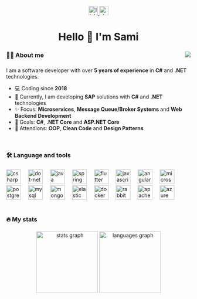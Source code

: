 <div align="center">
  <a href="https://www.linkedin.com/in/sami-ayaz/?locale=en_US" target="_blank">
    <img src="https://img.shields.io/static/v1?message=LinkedIn&logo=linkedin&label=&color=0077B5&logoColor=white&style=for-the-badge" height="25" alt="linkedin logo" />
  </a>
  <a href="https://stackoverflow.com/users/20557594/samiayaz" target="_blank">
    <img src="https://img.shields.io/static/v1?message=Stackoverflow&logo=stackoverflow&label=&color=FE7A16&logoColor=white&style=for-the-badge" height="25" alt="stackoverflow logo" />
  </a>
</div>

###

<h1 align="center">Hello 👋 I'm Sami</h1>

###

<h3 align="left">👩‍💻 About me  <img align="right" src="https://visitor-badge.laobi.icu/badge?page_id=samiayazz.samiayazz&left_text=Visitors&left_color=gray&right_color=blue" />  </h3>

###

<p align="left">
  I am a software developer with over <b>5 years of experience</b> in <b>C#</b> and <b>.NET</b> technologies. <br/>

  <ul>
    <li> 💻 Coding since <b>2018</b> </li>
    <li> 🏢 Currently, I am developing <b>SAP</b> solutions with <b>C#</b> and <b>.NET</b> technologies </li>
    <li> ✨ Focus: <b>Microservices</b>, <b>Message Queue/Broker Systems</b> and <b>Web Backend Development</b> </li>
    <li> 🎯 Goals: <b>C#</b>, <b>.NET Core</b> and <b>ASP.NET Core</b> </li>
    <li> 🔭 Attendions: <b>OOP</b>, <b>Clean Code</b> and <b>Design Patterns</b> </li>
  </ul>
</p>

<br/>

###

<h3 align="left">🛠 Language and tools</h3>

###

<div align="left">
  <img src="https://cdn.jsdelivr.net/gh/devicons/devicon/icons/csharp/csharp-original.svg" height="40" alt="csharp logo" />
  <img width="12" />
  <img src="https://skillicons.dev/icons?i=dotnet" height="40" alt="dot-net logo" />
  <img width="12" />
  <img src="https://cdn.jsdelivr.net/gh/devicons/devicon/icons/java/java-original.svg" height="40" alt="java logo" />
  <img width="12" />
  <img src="https://cdn.jsdelivr.net/gh/devicons/devicon/icons/spring/spring-original.svg" height="40" alt="spring logo" />
  <img width="12" />
  <img src="https://cdn.jsdelivr.net/gh/devicons/devicon@latest/icons/flutter/flutter-original.svg" height="40" alt="flutter logo" />
  <img width="12" />
  <img src="https://cdn.jsdelivr.net/gh/devicons/devicon/icons/javascript/javascript-original.svg" height="40" alt="javascript logo" />
  <img width="12" />
  <img src="https://cdn.jsdelivr.net/gh/devicons/devicon/icons/angularjs/angularjs-original.svg" height="40" alt="angularjs logo" />
  <img width="12" />
  <img src="https://cdn.jsdelivr.net/gh/devicons/devicon@latest/icons/microsoftsqlserver/microsoftsqlserver-original.svg" height="40" alt="microsoftsqlserver logo" />
  <img width="12" />
  <img src="https://cdn.jsdelivr.net/gh/devicons/devicon/icons/postgresql/postgresql-original.svg" height="40" alt="postgresql logo" />
  <img width="12" />
  <img src="https://cdn.jsdelivr.net/gh/devicons/devicon/icons/mysql/mysql-original.svg" height="40" alt="mysql logo" />
  <img width="12" />
  <img src="https://cdn.jsdelivr.net/gh/devicons/devicon/icons/mongodb/mongodb-original.svg" height="40" alt="mongodb logo" />
  <img width="12" />
  <img src="https://cdn.jsdelivr.net/gh/devicons/devicon@latest/icons/elasticsearch/elasticsearch-original.svg" height="40" alt="elastic logo" />
  <img width="12" />
  <img src="https://skillicons.dev/icons?i=docker" height="40" alt="docker logo" />
  <img width="12" />
  <img src="https://cdn.simpleicons.org/rabbitmq/FF6600" height="40" alt="rabbitmq logo" />
  <img width="12" />
  <img src="https://skillicons.dev/icons?i=kafka" height="40" alt="apachekafka logo" />
  <img width="12" />
  <img src="https://cdn.jsdelivr.net/gh/devicons/devicon@latest/icons/azure/azure-original.svg" height="40" alt="azure logo" />
  <img width="12" />
</div>

<br/>

###

<h3 align="left">🔥 My stats</h3>

###

<div align="center">
  <!-- theme=codeSTACKr | theme=github_dark | theme=darcula -->
  <img src="https://github-readme-stats.vercel.app/api?username=samiayazz&show_icons=true&include_all_commits=true&count_private=true&theme=github_dark&locale=en&order=1" height="168" alt="stats graph" />
  <img src="https://github-readme-stats.vercel.app/api/top-langs?username=samiayazz&locale=en&layout=compact&card_width=320&langs_count=6&theme=github_dark&order=2" height="168" alt="languages graph" />
  <!--<img src="https://streak-stats.demolab.com?user=samiayazz&locale=en&mode=daily&theme=github_dark&border_radius=5&date_format=M%20j%5B,%20Y%5D&order=3" height="168" alt="streak graph" />-->
</div>
